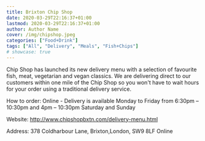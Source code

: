 ```yaml
---
title: Brixton Chip Shop
date: 2020-03-29T22:16:37+01:00
lastmod: 2020-03-29T22:16:37+01:00
author: Author Name
cover: /img/chipshop.jpeg
categories: ["Food+Drink"]
tags: ["All", "Delivery", "Meals", "Fish+Chips"]
# showcase: true
---
```


Chip Shop has launched its new delivery menu with a selection of favourite fish, meat, vegetarian and vegan classics. We are delivering direct to our customers within one mile of the Chip Shop so you won't have to wait hours for your order using a traditional delivery service.

How to order: Online - Delivery is available Monday to Friday from 6:30pm – 10:30pm
and 4pm – 10:30pm Saturday and Sunday

Website: http://www.chipshopbxtn.com/delivery-menu.html

Address: 378 Coldharbour Lane, Brixton,London, SW9 8LF	Online		
